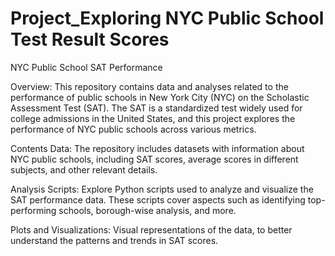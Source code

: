 # Project_Exploring NYC Public School Test Result Scores
NYC Public School SAT Performance

Overview:
This repository contains data and analyses related to the performance of public schools in New York City (NYC) on the Scholastic Assessment Test (SAT). The SAT is a standardized test widely used for college admissions in the United States, and this project explores the performance of NYC public schools across various metrics.

Contents
Data: The repository includes datasets with information about NYC public schools, including SAT scores, average scores in different subjects, and other relevant details.

Analysis Scripts: Explore Python scripts used to analyze and visualize the SAT performance data. These scripts cover aspects such as identifying top-performing schools, borough-wise analysis, and more.

Plots and Visualizations: Visual representations of the data, to better understand the patterns and trends in SAT scores.



